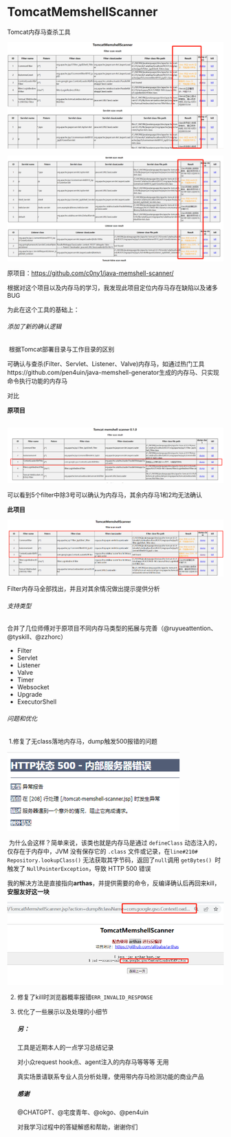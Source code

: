 # TomcatMemshellScanner
Tomcat内存马查杀工具

![image-20250616101340301](./img/image-20250614152316728.png)

![image-20250616101420919](./img/image-20250616101420919.png)

原项目：https://github.com/c0ny1/java-memshell-scanner/



根据对这个项目以及内存马的学习，我发现此项目定位内存马存在缺陷以及诸多BUG

为此在这个工具的基础上：



###### 添加了新的确认逻辑

​	根据Tomcat部署目录与工作目录的区别

​	可确认与查杀(Filter、Servlet、Listener、Valve)内存马，如通过热门工具https://github.com/pen4uin/java-memshell-generator生成的内存马、只实现命令执行功能的内存马

对比

**原项目**

​	 ![image-20250616100805125](./img/image-20250616100719586.png)

可以看到5个filter中除3号可以确认为内存马，其余内存马1和2均无法确认

**此项目**

![image-20250616101156777](./img/image-20250616101156777.png)

Filter内存马全部找出，并且对其余情况做出提示提供分析

###### 支持类型

​	合并了几位师傅对于原项目不同内存马类型的拓展与完善（@ruyueattention、@tyskill、@zzhorc）

- Filter
- Servlet
- Listener
- Valve
- Timer
- Websocket
- Upgrade
- ExecutorShell

###### 问题和优化

​	1.修复了无class落地内存马，dump触发500报错的问题

 ![image-20250616102841475](./img/image-20250616102841475.png)

​		为什么会这样？简单来说，该类也就是内存马是通过 `defineClass` 动态注入的，仅存在于内存中，JVM 没有保存它的 `.class` 文件或记录，在`line#210# Repository.lookupClass()` 无法获取其字节码，返回了`null`调用 `getBytes() `时触发了 `NullPointerException`，导致 HTTP 500 错误

​	我的解决方法是直接指向**arthas**，并提供需要的命令，反编译确认后再回来kill，**安服友好这一块**

  ![image-20250616103402909](./img/image-20250616103402909.png)

 



2. 修复了kill时浏览器概率报错`ERR_INVALID_RESPONSE`

3. 优化了一些展示以及处理的小细节

   

   

   ##### 另：

   工具是近期本人的一点学习总结记录

   对小众request hook点、agent注入的内存马等等等 无用

   真实场景请联系专业人员分析处理，使用带内存马检测功能的商业产品

   

   ##### 感谢

   @CHATGPT、@宅度青年、@okgo、@pen4uin

   对我学习过程中的答疑解惑和帮助，谢谢你们
   
   

